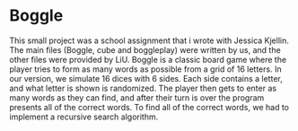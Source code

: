 # Boggle
This small project was a school assignment that i wrote with Jessica Kjellin. The main files (Boggle, cube and boggleplay) were written by us, and the other files were provided by LiU. 
Boggle is a classic board game where the player tries to form as many words as possible from a grid of 16 letters. In our version, we simulate 16 dices with 6 sides. Each side contains a letter, and what letter is shown is randomized. The player then gets to enter as many words as they can find, and after their turn is over the program presents all of the correct words. To find all of the correct words, we had to implement a recursive search algorithm. 

